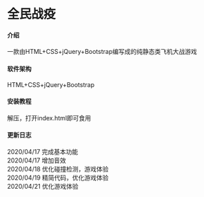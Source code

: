 # 全民战疫

#### 介绍
一款由HTML+CSS+jQuery+Bootstrap编写成的纯静态类飞机大战游戏

#### 软件架构
HTML+CSS+jQuery+Bootstrap


#### 安装教程

解压，打开index.html即可食用

#### 更新日志

2020/04/17 完成基本功能  
2020/04/17 增加音效  
2020/04/18 优化碰撞检测，游戏体验  
2020/04/19 精简代码，优化游戏体验  
2020/04/21 优化游戏体验  

